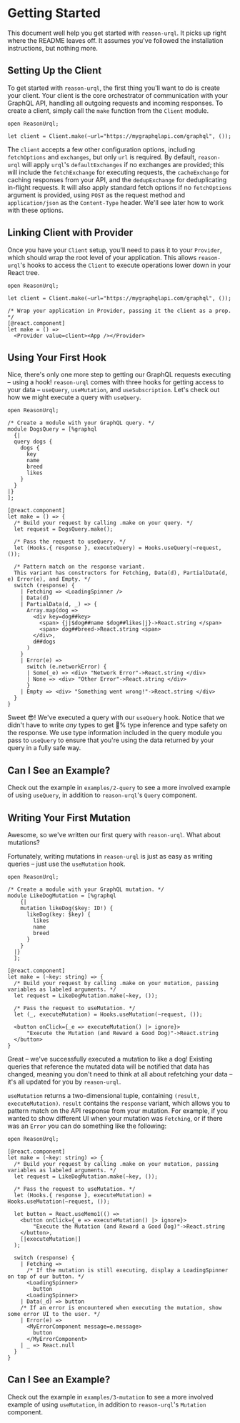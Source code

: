 # Getting Started

This document well help you get started with `reason-urql`. It picks up right where the README leaves off. It assumes you've followed the installation instructions, but nothing more.

## Setting Up the Client

To get started with `reason-urql`, the first thing you'll want to do is create your client. Your client is the core orchestrator of communication with your GraphQL API, handling all outgoing requests and incoming responses. To create a client, simply call the `make` function from the `Client` module.

```reason
open ReasonUrql;

let client = Client.make(~url="https://mygraphqlapi.com/graphql", ());
```

The `client` accepts a few other configuration options, including `fetchOptions` and `exchanges`, but only `url` is required. By default, `reason-urql` will apply `urql`'s `defaultExchanges` if no exchanges are provided; this will include the `fetchExchange` for executing requests, the `cacheExchange` for caching responses from your API, and the `dedupExchange` for deduplicating in-flight requests. It will also apply standard fetch options if no `fetchOptions` argument is provided, using `POST` as the request method and `application/json` as the `Content-Type` header. We'll see later how to work with these options.

## Linking Client with Provider

Once you have your `Client` setup, you'll need to pass it to your `Provider`, which should wrap the root level of your application. This allows `reason-urql`'s hooks to access the `Client` to execute operations lower down in your React tree.

```reason
open ReasonUrql;

let client = Client.make(~url="https://mygraphqlapi.com/graphql", ());

/* Wrap your application in Provider, passing it the client as a prop. */
[@react.component]
let make = () =>
  <Provider value=client><App /></Provider>
```

## Using Your First Hook

Nice, there's only one more step to getting our GraphQL requests executing – using a hook! `reason-urql` comes with three hooks for getting access to your data – `useQuery`, `useMutation`, and `useSubscription`. Let's check out how we might execute a query with `useQuery`.

```reason
open ReasonUrql;

/* Create a module with your GraphQL query. */
module DogsQuery = [%graphql
  {|
  query dogs {
    dogs {
      key
      name
      breed
      likes
    }
  }
|}
];

[@react.component]
let make = () => {
  /* Build your request by calling .make on your query. */
  let request = DogsQuery.make();

  /* Pass the request to useQuery. */
  let (Hooks.{ response }, executeQuery) = Hooks.useQuery(~request, ());

  /* Pattern match on the response variant.
  This variant has constructors for Fetching, Data(d), PartialData(d, e) Error(e), and Empty. */
  switch (response) {
    | Fetching => <LoadingSpinner />
    | Data(d)
    | PartialData(d, _) => {
      Array.map(dog =>
        <div key=dog##key>
          <span> {j|$dog##name $dog##likes|j}->React.string </span>
          <span> dog##breed->React.string <span>
        </div>,
        d##dogs
      )
    }
    | Error(e) =>
      switch (e.networkError) {
      | Some(_e) => <div> "Network Error"->React.string </div>
      | None => <div> "Other Error"->React.string </div>
      }
    | Empty => <div> "Something went wrong!"->React.string </div>
  }
}
```

Sweet 😎! We've executed a query with our `useQuery` hook. Notice that we didn't have to write _any_ types to get 💯% type inference and type safety on the response. We use type information included in the query module you pass to `useQuery` to ensure that you're using the data returned by your query in a fully safe way.

## Can I See an Example?

Check out the example in `examples/2-query` to see a more involved example of using `useQuery`, in addition to `reason-urql`'s `Query` component.

## Writing Your First Mutation

Awesome, so we've written our first query with `reason-urql`. What about mutations?

Fortunately, writing mutations in `reason-urql` is just as easy as writing queries – just use the `useMutation` hook.

```reason
open ReasonUrql;

/* Create a module with your GraphQL mutation. */
module LikeDogMutation = [%graphql
    {|
    mutation likeDog($key: ID!) {
      likeDog(key: $key) {
        likes
        name
        breed
      }
    }
  |}
  ];

[@react.component]
let make = (~key: string) => {
  /* Build your request by calling .make on your mutation, passing variables as labeled arguments. */
  let request = LikeDogMutation.make(~key, ());

  /* Pass the request to useMutation. */
  let (_, executeMutation) = Hooks.useMutation(~request, ());

  <button onClick={_e => executeMutation() |> ignore}>
      "Execute the Mutation (and Reward a Good Dog)"->React.string
  </button>
}
```

Great – we've successfully executed a mutation to like a dog! Existing queries that reference the mutated data will be notified that data has changed, meaning you don't need to think at all about refetching your data – it's all updated for you by `reason-urql`.

`useMutation` returns a two-dimensional tuple, containing `(result, executeMutation)`. `result` contains the `response` variant, which allows you to pattern match on the API response from your mutation. For example, if you wanted to show different UI when your mutation was `Fetching`, or if there was an `Error` you can do something like the following:

```reason
open ReasonUrql;

[@react.component]
let make = (~key: string) => {
  /* Build your request by calling .make on your mutation, passing variables as labeled arguments. */
  let request = LikeDogMutation.make(~key, ());

  /* Pass the request to useMutation. */
  let (Hooks.{ response }, executeMutation) = Hooks.useMutation(~request, ());

  let button = React.useMemo1(() =>
    <button onClick={_e => executeMutation() |> ignore}>
        "Execute the Mutation (and Reward a Good Dog)"->React.string
    </button>,
    [|executeMutation|]
  );

  switch (response) {
    | Fetching =>
      /* If the mutation is still executing, display a LoadingSpinner on top of our button. */
      <LoadingSpinner>
        button
      <LoadingSpinner>
    | Data(_d) => button
    /* If an error is encountered when executing the mutation, show some error UI to the user. */
    | Error(e) =>
      <MyErrorComponent message=e.message>
        button
      </MyErrorComponent>
    | _ => React.null
  }
}
```

## Can I See an Example?

Check out the example in `examples/3-mutation` to see a more involved example of using `useMutation`, in addition to `reason-urql`'s `Mutation` component.
